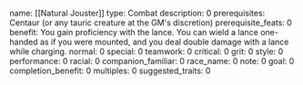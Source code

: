 name: [[Natural Jouster]]
type: Combat
description: 0
prerequisites: Centaur (or any tauric creature at the GM's discretion)
prerequisite_feats: 0
benefit: You gain proficiency with the lance. You can wield a lance one-handed as if you were mounted, and you deal double damage with a lance while charging.
normal: 0
special: 0
teamwork: 0
critical: 0
grit: 0
style: 0
performance: 0
racial: 0
companion_familiar: 0
race_name: 0
note: 0
goal: 0
completion_benefit: 0
multiples: 0
suggested_traits: 0
